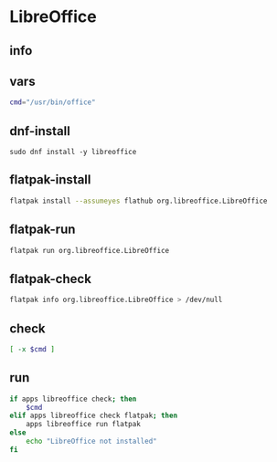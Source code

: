 # LibreOffice

## info


## vars
```sh
cmd="/usr/bin/office"
```


## dnf-install
```
sudo dnf install -y libreoffice
```

## flatpak-install
```sh
flatpak install --assumeyes flathub org.libreoffice.LibreOffice
```

## flatpak-run
```sh
flatpak run org.libreoffice.LibreOffice
```

## flatpak-check
```sh
flatpak info org.libreoffice.LibreOffice > /dev/null
```

## check
```sh
[ -x $cmd ]
```

## run
```sh
if apps libreoffice check; then
    $cmd
elif apps libreoffice check flatpak; then
    apps libreoffice run flatpak
else
    echo "LibreOffice not installed"
fi
```

